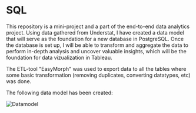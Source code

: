 # SQL
This repository is a mini-project and a part of the end-to-end data analytics project. Using data gathered from Understat, I have created a data model that will serve as the foundation for a new database in PostgreSQL. Once the database is set up, I will be able to transform and aggregate the data to perform in-depth analysis and uncover valuable insights, which will be the foundation for data vizualization in Tableau.

The ETL-tool "EasyMorph" was used to export data to all the tables where some basic transformation (removing duplicates, converting datatypes, etc) was done.

The following data model has been created:

![Datamodel](https://user-images.githubusercontent.com/120128978/210636897-495a8006-ab65-473d-881f-516f843c97cf.jpg)
